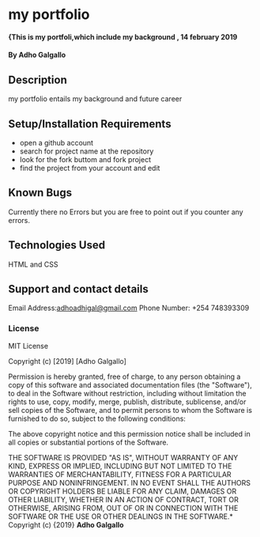 # my portfolio
#### {This is my portfoli,which include my background , 14 february 2019
#### By **Adho Galgallo**
## Description
my portfolio entails my background and future career
## Setup/Installation Requirements
* open a github account
* search for project name at the repository
* look for the fork buttom and fork project
* find the project from your account and edit
## Known Bugs
Currently there no Errors but you are free to point out if you counter any errors.
## Technologies Used
HTML and CSS
## Support and contact details
Email Address:adhoadhigal@gmail.com
Phone Number: +254 748393309
### License
MIT License

Copyright (c) [2019] [Adho Galgallo]

Permission is hereby granted, free of charge, to any person obtaining a copy
of this software and associated documentation files (the "Software"), to deal
in the Software without restriction, including without limitation the rights
to use, copy, modify, merge, publish, distribute, sublicense, and/or sell
copies of the Software, and to permit persons to whom the Software is
furnished to do so, subject to the following conditions:

The above copyright notice and this permission notice shall be included in all
copies or substantial portions of the Software.

THE SOFTWARE IS PROVIDED "AS IS", WITHOUT WARRANTY OF ANY KIND, EXPRESS OR
IMPLIED, INCLUDING BUT NOT LIMITED TO THE WARRANTIES OF MERCHANTABILITY,
FITNESS FOR A PARTICULAR PURPOSE AND NONINFRINGEMENT. IN NO EVENT SHALL THE
AUTHORS OR COPYRIGHT HOLDERS BE LIABLE FOR ANY CLAIM, DAMAGES OR OTHER
LIABILITY, WHETHER IN AN ACTION OF CONTRACT, TORT OR OTHERWISE, ARISING FROM,
OUT OF OR IN CONNECTION WITH THE SOFTWARE OR THE USE OR OTHER DEALINGS IN THE
SOFTWARE.*
Copyright (c) {2019} **Adho Galgallo**
  